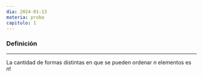 ```yaml
---
dia: 2024-01-13
materia: proba
capitulo: 1
---
```

### Definición
---
La cantidad de formas distintas en que se pueden ordenar $n$ elementos es $n!$